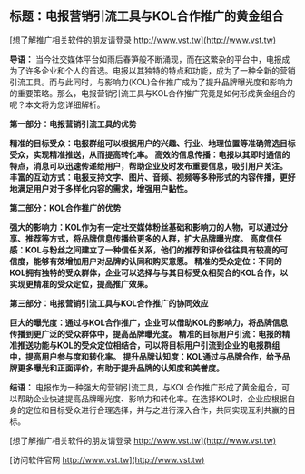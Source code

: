 ## **标题：电报营销引流工具与KOL合作推广的黄金组合**

[想了解推广相关软件的朋友请登录 http://www.vst.tw](http://www.vst.tw)

**导语：**
当今社交媒体平台如雨后春笋般不断涌现，而在这繁杂的平台中，电报成为了许多企业和个人的首选。电报以其独特的特点和功能，成为了一种全新的营销引流工具。而与此同时，与影响力(KOL)合作推广成为了提升品牌曝光度和影响力的重要策略。那么，电报营销引流工具与KOL合作推广究竟是如何形成黄金组合的呢？本文将为您详细解析。

**第一部分：电报营销引流工具的优势**

**精准的目标受众：电报群组可以根据用户的兴趣、行业、地理位置等准确筛选目标受众，实现精准推送，从而提高转化率。**
**高效的信息传播：电报以其即时通信的特点，消息可以迅速传递给用户，帮助企业及时发布重要信息，吸引用户关注。**
**丰富的互动方式：电报支持文字、图片、音频、视频等多种形式的内容传播，更好地满足用户对于多样化内容的需求，增强用户黏性。**

**第二部分：KOL合作推广的优势**

**强大的影响力：KOL作为有一定社交媒体粉丝基础和影响力的人物，可以通过分享、推荐等方式，将品牌信息传播给更多的人群，扩大品牌曝光度。**
**高度信任感：KOL与粉丝之间建立了一种信任关系，他们的推荐和评价往往具有较高的可信度，能够有效增加用户对品牌的认同和购买意愿。**
**精准的受众定位：不同的KOL拥有独特的受众群体，企业可以选择与与其目标受众相契合的KOL合作，以实现更精准的受众定位，提高推广效果。**

**第三部分：电报营销引流工具与KOL合作推广的协同效应**

**巨大的曝光度：通过与KOL合作推广，企业可以借助KOL的影响力，将品牌信息传播到更广泛的受众群体中，提高品牌曝光度。**
**精准的目标用户引流：电报的精准推送功能与KOL的受众定位相结合，可以将目标用户引流到企业的电报群组中，提高用户参与度和转化率。**
**提升品牌认知度：KOL通过与品牌合作，给予品牌更多曝光和正面评价，有助于提升品牌的认知度和美誉度。**

**结语：**
电报作为一种强大的营销引流工具，与KOL合作推广形成了黄金组合，可以帮助企业快速提高品牌曝光度、影响力和转化率。在选择KOL时，企业应根据自身的定位和目标受众进行合理选择，并与之进行深入合作，共同实现互利共赢的目标。

[想了解推广相关软件的朋友请登录 http://www.vst.tw](http://www.vst.tw)


[访问软件官网 http://www.vst.tw](http://www.vst.tw)
